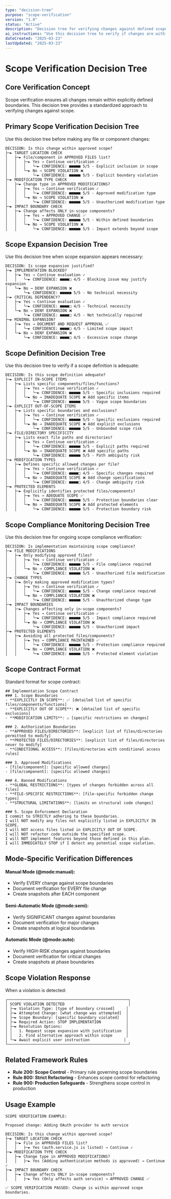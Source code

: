 ```yaml
---
type: "decision-tree"
purpose: "scope-verification"
version: "1.0"
status: "Active"
description: "Decision tree for verifying changes against defined scope boundaries"
ai_instructions: "Use this decision tree to verify if changes are within approved scope boundaries"
dateCreated: "2025-03-23"
lastUpdated: "2025-03-23"
---
```


# Scope Verification Decision Tree

## Core Verification Concept

Scope verification ensures all changes remain within explicitly defined boundaries. This decision tree provides a standardized approach to verifying changes against scope.

## Primary Scope Verification Decision Tree

Use this decision tree before making any file or component changes:

```
DECISION: Is this change within approved scope?
├─► TARGET LOCATION CHECK
│   ├─► File/component in APPROVED FILES list?
│   │   ├─► Yes → Continue verification ✓
│   │   │   └─► CONFIDENCE: ■■■■■ 5/5 - Explicit inclusion in scope
│   │   └─► No → SCOPE VIOLATION ❌
│   │       └─► CONFIDENCE: ■■■■■ 5/5 - Explicit boundary violation
├─► MODIFICATION TYPE CHECK
│   ├─► Change type in APPROVED MODIFICATIONS?
│   │   ├─► Yes → Continue verification ✓
│   │   │   └─► CONFIDENCE: ■■■■■ 5/5 - Approved modification type
│   │   └─► No → SCOPE VIOLATION ❌
│   │       └─► CONFIDENCE: ■■■■■ 5/5 - Unauthorized modification type
├─► IMPACT BOUNDARY CHECK
│   ├─► Change affects ONLY in-scope components?
│   │   ├─► Yes → APPROVED CHANGE ✅
│   │   │   └─► CONFIDENCE: ■■■■■ 5/5 - Within defined boundaries
│   │   └─► No → SCOPE VIOLATION ❌
│   │       └─► CONFIDENCE: ■■■■■ 5/5 - Impact extends beyond scope
```

## Scope Expansion Decision Tree

Use this decision tree when scope expansion appears necessary:

```
DECISION: Is scope expansion justified?
├─► IMPLEMENTATION BLOCKED?
│   ├─► Yes → Continue evaluation ✓
│   │   └─► CONFIDENCE: ■■■■□ 4/5 - Blocking issue may justify expansion
│   └─► No → DENY EXPANSION ❌
│       └─► CONFIDENCE: ■■■■■ 5/5 - No technical necessity
├─► CRITICAL DEPENDENCY?
│   ├─► Yes → Continue evaluation ✓
│   │   └─► CONFIDENCE: ■■■■□ 4/5 - Technical necessity
│   └─► No → DENY EXPANSION ❌
│       └─► CONFIDENCE: ■■■■□ 4/5 - Not technically required
├─► MINIMAL EXPANSION?
│   ├─► Yes → DOCUMENT AND REQUEST APPROVAL ✅
│   │   └─► CONFIDENCE: ■■■■□ 4/5 - Limited scope impact
│   └─► No → DENY EXPANSION ❌
│       └─► CONFIDENCE: ■■■■□ 4/5 - Excessive scope change
```

## Scope Definition Decision Tree

Use this decision tree to verify if a scope definition is adequate:

```
DECISION: Is this scope definition adequate?
├─► EXPLICIT IN-SCOPE ITEMS
│   ├─► Lists specific components/files/functions? 
│   │   ├─► Yes → Continue verification ✓
│   │   │   └─► CONFIDENCE: ■■■■■ 5/5 - Specific inclusions required
│   │   └─► No → INADEQUATE SCOPE ❌ Add specific items
│   │       └─► CONFIDENCE: ■■■■■ 5/5 - Vague scope boundaries
├─► EXPLICIT OUT-OF-SCOPE ITEMS
│   ├─► Lists specific boundaries and exclusions?
│   │   ├─► Yes → Continue verification ✓
│   │   │   └─► CONFIDENCE: ■■■■■ 5/5 - Specific exclusions required
│   │   └─► No → INADEQUATE SCOPE ❌ Add explicit exclusions
│   │       └─► CONFIDENCE: ■■■■■ 5/5 - Unbounded scope risk
├─► FILE/DIRECTORY SPECIFICITY
│   ├─► Lists exact file paths and directories?
│   │   ├─► Yes → Continue verification ✓
│   │   │   └─► CONFIDENCE: ■■■■■ 5/5 - Explicit paths required
│   │   └─► No → INADEQUATE SCOPE ❌ Add specific paths
│   │       └─► CONFIDENCE: ■■■■■ 5/5 - Path ambiguity risk
├─► MODIFICATION TYPES
│   ├─► Defines specific allowed changes per file?
│   │   ├─► Yes → Continue verification ✓
│   │   │   └─► CONFIDENCE: ■■■■□ 4/5 - Specific changes required
│   │   └─► No → INADEQUATE SCOPE ❌ Add change specifications
│   │       └─► CONFIDENCE: ■■■■□ 4/5 - Change ambiguity risk
├─► PROTECTED ELEMENTS
│   ├─► Explicitly identifies protected files/components?
│   │   ├─► Yes → ADEQUATE SCOPE ✅
│   │   │   └─► CONFIDENCE: ■■■■■ 5/5 - Protection boundaries clear
│   │   └─► No → INADEQUATE SCOPE ❌ Add protected elements
│   │       └─► CONFIDENCE: ■■■■■ 5/5 - Protection boundary risk
```

## Scope Compliance Monitoring Decision Tree

Use this decision tree for ongoing scope compliance verification:

```
DECISION: Is implementation maintaining scope compliance?
├─► FILE MODIFICATIONS
│   ├─► Only modifying approved files?
│   │   ├─► Yes → Continue verification ✓
│   │   │   └─► CONFIDENCE: ■■■■■ 5/5 - File compliance required
│   │   └─► No → COMPLIANCE VIOLATION ❌
│   │       └─► CONFIDENCE: ■■■■■ 5/5 - Unauthorized file modification
├─► CHANGE TYPES
│   ├─► Only making approved modification types?
│   │   ├─► Yes → Continue verification ✓
│   │   │   └─► CONFIDENCE: ■■■■■ 5/5 - Change compliance required
│   │   └─► No → COMPLIANCE VIOLATION ❌
│   │       └─► CONFIDENCE: ■■■■■ 5/5 - Unauthorized change type
├─► IMPACT BOUNDARIES
│   ├─► Changes affecting only in-scope components?
│   │   ├─► Yes → Continue verification ✓
│   │   │   └─► CONFIDENCE: ■■■■■ 5/5 - Impact compliance required
│   │   └─► No → COMPLIANCE VIOLATION ❌
│   │       └─► CONFIDENCE: ■■■■■ 5/5 - Unauthorized impact
├─► PROTECTED ELEMENTS
│   ├─► Avoiding all protected files/components?
│   │   ├─► Yes → COMPLIANCE MAINTAINED ✅
│   │   │   └─► CONFIDENCE: ■■■■■ 5/5 - Protection compliance required
│   │   └─► No → COMPLIANCE VIOLATION ❌
│   │       └─► CONFIDENCE: ■■■■■ 5/5 - Protected element violation
```

## Scope Contract Format

Standard format for scope contract:

```
## Implementation Scope Contract
### 1. Scope Boundaries
- **EXPLICITLY IN SCOPE**: ✅ [detailed list of specific files/components/functions]
- **EXPLICITLY OUT OF SCOPE**: ❌ [detailed list of specific exclusions]
- **MODIFICATION LIMITS**: ⚠️ [specific restrictions on changes]

### 2. Authorization Boundaries
- **APPROVED FILES/DIRECTORIES**: [explicit list of files/directories permitted to modify]
- **PROTECTED FILES/DIRECTORIES**: [explicit list of files/directories never to modify]
- **CONDITIONAL ACCESS**: [files/directories with conditional access rules]

### 3. Approved Modifications
- [file/component]: [specific allowed changes]
- [file/component]: [specific allowed changes]

### 4. Banned Modifications
- **GLOBAL RESTRICTIONS**: [types of changes forbidden across all files]
- **FILE-SPECIFIC RESTRICTIONS**: [file-specific forbidden change types]
- **STRUCTURAL LIMITATIONS**: [limits on structural code changes]

### 5. Scope Enforcement Declaration
I commit to STRICTLY adhering to these boundaries.
I will NOT modify any files not explicitly listed in EXPLICITLY IN SCOPE.
I will NOT access files listed in EXPLICITLY OUT OF SCOPE.
I will NOT refactor code outside the specified scope.
I will NOT implement features beyond those defined in this plan.
I will IMMEDIATELY STOP if I detect any potential scope violation.
```

## Mode-Specific Verification Differences

#### Manual Mode (@mode:manual):
- Verify EVERY change against scope boundaries
- Document verification for EVERY file change
- Create snapshots after EACH component

#### Semi-Automatic Mode (@mode:semi):
- Verify SIGNIFICANT changes against boundaries
- Document verification for major changes
- Create snapshots at logical boundaries

#### Automatic Mode (@mode:auto):
- Verify HIGH-RISK changes against boundaries
- Document verification for critical changes
- Create snapshots at phase boundaries

## Scope Violation Response

When a violation is detected:

```
┌─────────────────────────────────────────────────────┐
│ SCOPE VIOLATION DETECTED                            │
│ ├─► Violation Type: [type of boundary crossed]     │
│ ├─► Attempted Change: [what change was attempted]  │
│ ├─► Scope Boundary: [specific boundary violated]   │
│ ├─► Required Action: STOP IMPLEMENTATION           │
│ ├─► Resolution Options:                            │
│ │   1. Request scope expansion with justification  │
│ │   2. Find alternative approach within scope      │
│ └─► Await explicit user instruction               │
└─────────────────────────────────────────────────────┘
```

## Related Framework Rules

- **Rule 200: Scope Control** - Primary rule governing scope boundaries
- **Rule 800: Strict Refactoring** - Enhances scope control for refactoring
- **Rule 900: Production Safeguards** - Strengthens scope control in production

## Usage Example

```
SCOPE VERIFICATION EXAMPLE:

Proposed change: Adding OAuth provider to auth service

DECISION: Is this change within approved scope?
├─► TARGET LOCATION CHECK
│   ├─► File in APPROVED FILES list?
│   │   ├─► Yes (auth.service.js is listed) → Continue ✓
├─► MODIFICATION TYPE CHECK
│   ├─► Change type in APPROVED MODIFICATIONS?
│   │   ├─► Yes (Adding authentication methods is approved) → Continue ✓
├─► IMPACT BOUNDARY CHECK
│   ├─► Change affects ONLY in-scope components?
│   │   ├─► Yes (Only affects auth service) → APPROVED CHANGE ✅

✅ SCOPE VERIFICATION PASSED: Change is within approved scope boundaries.
``` 